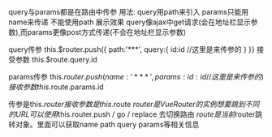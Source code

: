 query与params都是在路由中传参
用法:
	query用path来引入  params只能用name来传递 不能使用path
展示效果 query像ajax中get请求(会在地址栏显示参数),而params更像post方式传递(不会在地址栏显示参数)

query传参
	this.$router.push({
		path:'***',
		query:{
			id:id		//这里是来传参的
		}
	}}
	接受参数
	this.$route.query.id
	
params传参
	this.$router.push({
		name:'***',
		params:{
			id:id		//这里是来传参的
		}
	})
	接收参数
	this.$route.params.id
	
传参是this.$router  接收参数是this.$route
$router是VueRouter的实例 想要跳到不同的URL可以使用$this.router.push / go / replace 去切换路由
$route是当前$router跳转对象。里面可以获取name path query params等相关信息